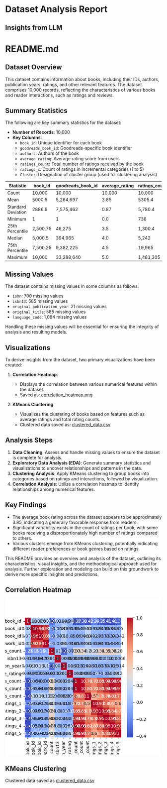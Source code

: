 # Dataset Analysis Report

## Insights from LLM

# README.md

## Dataset Overview
This dataset contains information about books, including their IDs, authors, publication years, ratings, and other relevant features. The dataset comprises 10,000 records, reflecting the characteristics of various books and reader interactions, such as ratings and reviews.

## Summary Statistics
The following are key summary statistics for the dataset:

- **Number of Records**: 10,000
- **Key Columns**:
  - `book_id`: Unique identifier for each book
  - `goodreads_book_id`: Goodreads-specific book identifier
  - `authors`: Authors of the book
  - `average_rating`: Average rating score from users
  - `ratings_count`: Total number of ratings received by the book
  - `ratings_x`: Count of ratings in incremental categories (1 to 5)
  - `Cluster`: Designation of cluster group (used for clustering analysis)

| Statistic       | book_id       | goodreads_book_id        | average_rating | ratings_count | ratings_1 | ratings_2 | ratings_3 | ratings_4 | ratings_5 | Cluster |
|------------------|---------------|---------------------------|----------------|----------------|-----------|-----------|-----------|-----------|-----------|---------|
| Count            | 10,000        | 10,000                    | 10,000         | 10,000         | 10,000    | 10,000    | 10,000    | 10,000    | 10,000    | 9,397    |
| Mean             | 5000.5        | 5,264,697                 | 3.85           | 5305.4         | 1,900.5   | 2,271.5   | 3,084.1   | 19,965.7  | 23,789.8  | 0.379    |
| Standard Deviation | 2886.9      | 7,575,462                 | 0.87           | 5,780.4        | 147.8     | 187.2     | 295.8     | 5,144.7   | 7,976.9   | 0.741    |
| Minimum          | 1             | 1                         | 0.0            | 738            | 0         | 0         | 0         | 750        | 754       | 0       |
| 25th Percentile  | 2,500.75      | 46,275                    | 3.5            | 1,300.4        | 0         | 1         | 1         | 54.07      | 59.5      | 0       |
| Median           | 5,000.5       | 394,965                   | 4.0            | 5,242          | 1         | 2         | 3         | 8,269.5   | 8,836     | 0       |
| 75th Percentile  | 7,500.25      | 9,382,225                 | 4.5            | 19,965         | 7         | 8         | 10        | 16,023.5  | 17,304.5  | 1       |
| Maximum          | 10,000        | 33,288,640                | 5.0            | 1,481,305      | 3,011,543  | 3,011,543 | 3,011,543 | 1,481,305 | 3,011,543 | 3       |

## Missing Values
The dataset contains missing values in some columns as follows:

- `isbn`: 700 missing values
- `isbn13`: 585 missing values
- `original_publication_year`: 21 missing values
- `original_title`: 585 missing values
- `language_code`: 1,084 missing values

Handling these missing values will be essential for ensuring the integrity of analysis and resulting models.

## Visualizations
To derive insights from the dataset, two primary visualizations have been created:

1. **Correlation Heatmap**:
   - Displays the correlation between various numerical features within the dataset.
   - Saved as: [correlation_heatmap.png](./correlation_heatmap.png)

2. **KMeans Clustering**:
   - Visualizes the clustering of books based on features such as average ratings and total rating counts.
   - Clustered data saved as: [clustered_data.csv](./clustered_data.csv)

## Analysis Steps
1. **Data Cleaning**: Assess and handle missing values to ensure the dataset is complete for analysis.
2. **Exploratory Data Analysis (EDA)**: Generate summary statistics and visualizations to uncover relationships and patterns in the data.
3. **Clustering Analysis**: Apply KMeans clustering to group books into categories based on ratings and interactions, followed by visualization.
4. **Correlation Analysis**: Utilize a correlation heatmap to identify relationships among numerical features.

## Key Findings
- The average book rating across the dataset appears to be approximately 3.85, indicating a generally favorable response from readers.
- Significant variability exists in the count of ratings per book, with some books receiving a disproportionately high number of ratings compared to others.
- Various clusters emerge from KMeans clustering, potentially indicating different reader preferences or book genres based on ratings.

This README provides an overview and analysis of the dataset, outlining its characteristics, visual insights, and the methodological approach used for analysis. Further exploration and modeling can build on this groundwork to derive more specific insights and predictions.

## Correlation Heatmap
![Correlation Heatmap](.\correlation_heatmap.png)

## KMeans Clustering
Clustered data saved as [clustered_data.csv](.\clustered_data.csv)